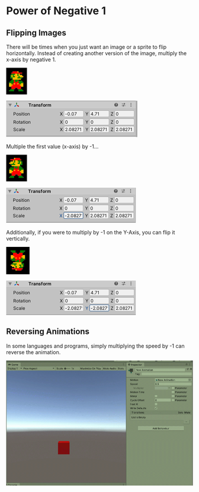 # Power of Negative 1

## Flipping Images

There will be times when you just want an image or a sprite to flip horizontally. Instead of creating another version of the image, multiply the x-axis by negative 1.

![](../.gitbook/assets/mario.png)

![Facing right (default)](../.gitbook/assets/mario-transform.png)

Multiple the first value (x-axis) by -1...

![](../.gitbook/assets/mario2.png)

![](../.gitbook/assets/mario-transform2.png)

Additionally, if you were to multiply by -1 on the Y-Axis, you can flip it vertically.

![](../.gitbook/assets/mario3.png)

![](../.gitbook/assets/mario-transform3.png)

## Reversing Animations

In some languages and programs, simply multiplying the speed by -1 can reverse the animation.

![](../.gitbook/assets/animneg.gif)
